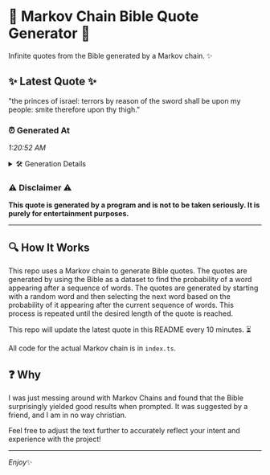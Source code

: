 # 📖 Markov Chain Bible Quote Generator 📖

Infinite quotes from the Bible generated by a Markov chain. ✨

## ✨ Latest Quote ✨
"the princes of israel: terrors by reason of the sword shall be upon my people: smite therefore upon thy thigh."

### ⏰ Generated At
*1:20:52 AM*

<details>
    <summary>🛠️ Generation Details</summary>
    <p>
        <strong>🌱 Seed:</strong> the<br>
        <strong>🔄 Iterations:</strong> 19<br>
        <strong>📜 Context History:</strong><br>[ the ]: princes<br>[ the, princes ]: of<br>[ the, princes, of ]: israel:<br>[ the, princes, of, israel: ]: terrors<br>[ the, princes, of, israel:, terrors ]: by<br>[ the, princes, of, israel:, terrors, by ]: reason<br>[ princes, of, israel:, terrors, by, reason ]: of<br>[ of, israel:, terrors, by, reason, of ]: the<br>[ israel:, terrors, by, reason, of, the ]: sword<br>[ terrors, by, reason, of, the, sword ]: shall<br>[ by, reason, of, the, sword, shall ]: be<br>[ reason, of, the, sword, shall, be ]: upon<br>[ of, the, sword, shall, be, upon ]: my<br>[ the, sword, shall, be, upon, my ]: people:<br>[ sword, shall, be, upon, my, people: ]: smite<br>[ shall, be, upon, my, people:, smite ]: therefore<br>[ be, upon, my, people:, smite, therefore ]: upon<br>[ upon, my, people:, smite, therefore, upon ]: thy<br>[ my, people:, smite, therefore, upon, thy ]: thigh.<br>
    </p>
</details>

### ⚠️ Disclaimer ⚠️
**This quote is generated by a program and is not to be taken seriously. It is purely for entertainment purposes.**

---

## 🔍 How It Works

This repo uses a Markov chain to generate Bible quotes. The quotes are generated by using the Bible as a dataset to find the probability of a word appearing after a sequence of words. The quotes are generated by starting with a random word and then selecting the next word based on the probability of it appearing after the current sequence of words. This process is repeated until the desired length of the quote is reached.

This repo will update the latest quote in this README every 10 minutes. ⏳

All code for the actual Markov chain is in `index.ts`.

## ❓ Why

I was just messing around with Markov Chains and found that the Bible surprisingly yielded good results when prompted. 
It was suggested by a friend, and I am in no way christian.

Feel free to adjust the text further to accurately reflect your intent and experience with the project!

---

*Enjoy*✨
